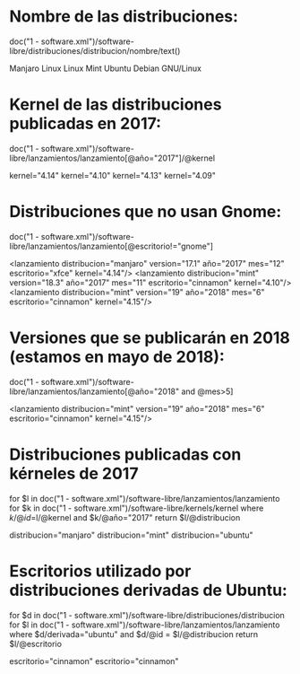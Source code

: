 # Nombre de las distribuciones:

doc("1 - software.xml")/software-libre/distribuciones/distribucion/nombre/text()

Manjaro Linux
Linux Mint
Ubuntu
Debian GNU/Linux

# Kernel de las distribuciones publicadas en 2017:

doc("1 - software.xml")/software-libre/lanzamientos/lanzamiento[@año="2017"]/@kernel

kernel="4.14"
kernel="4.10"
kernel="4.13"
kernel="4.09"

# Distribuciones que no usan Gnome:

doc("1 - software.xml")/software-libre/lanzamientos/lanzamiento[@escritorio!="gnome"]

<lanzamiento distribucion="manjaro" version="17.1" año="2017" mes="12" escritorio="xfce" kernel="4.14"/>
<lanzamiento distribucion="mint" version="18.3" año="2017" mes="11" escritorio="cinnamon" kernel="4.10"/>
<lanzamiento distribucion="mint" version="19" año="2018" mes="6" escritorio="cinnamon" kernel="4.15"/>

# Versiones que se publicarán en 2018 (estamos en mayo de 2018):

doc("1 - software.xml")/software-libre/lanzamientos/lanzamiento[@año="2018" and @mes>5]

<lanzamiento distribucion="mint" version="19" año="2018" mes="6" escritorio="cinnamon" kernel="4.15"/>

# Distribuciones publicadas con kérneles de 2017

for $l in doc("1 - software.xml")/software-libre/lanzamientos/lanzamiento
for $k in doc("1 - software.xml")/software-libre/kernels/kernel
where $k/@id=$l/@kernel and $k/@año="2017"
return $l/@distribucion

distribucion="manjaro"
distribucion="mint"
distribucion="ubuntu"

# Escritorios utilizado por distribuciones derivadas de Ubuntu:

for $d in doc("1 - software.xml")/software-libre/distribuciones/distribucion
for $l in doc("1 - software.xml")/software-libre/lanzamientos/lanzamiento
where $d/derivada="ubuntu" and $d/@id = $l/@distribucion
return $l/@escritorio

escritorio="cinnamon"
escritorio="cinnamon"